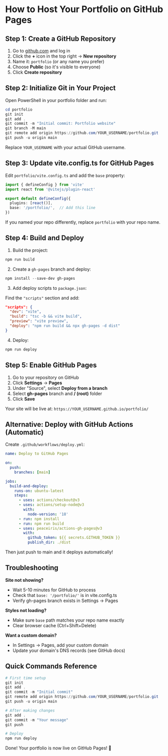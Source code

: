# How to Host Your Portfolio on GitHub Pages

## Step 1: Create a GitHub Repository

1. Go to [github.com](https://github.com) and log in
2. Click the **+** icon in the top right → **New repository**
3. Name it: `portfolio` (or any name you prefer)
4. Choose **Public** (so it's visible to everyone)
5. Click **Create repository**

## Step 2: Initialize Git in Your Project

Open PowerShell in your portfolio folder and run:

```powershell
cd portfolio
git init
git add .
git commit -m "Initial commit: Portfolio website"
git branch -M main
git remote add origin https://github.com/YOUR_USERNAME/portfolio.git
git push -u origin main
```

Replace `YOUR_USERNAME` with your actual GitHub username.

## Step 3: Update vite.config.ts for GitHub Pages

Edit `portfolio/vite.config.ts` and add the `base` property:

```typescript
import { defineConfig } from 'vite'
import react from '@vitejs/plugin-react'

export default defineConfig({
  plugins: [react()],
  base: '/portfolio/',  // Add this line
})
```

If you named your repo differently, replace `portfolio` with your repo name.

## Step 4: Build and Deploy

1. Build the project:
```powershell
npm run build
```

2. Create a `gh-pages` branch and deploy:
```powershell
npm install --save-dev gh-pages
```

3. Add deploy scripts to `package.json`:

Find the `"scripts"` section and add:
```json
"scripts": {
  "dev": "vite",
  "build": "tsc -b && vite build",
  "preview": "vite preview",
  "deploy": "npm run build && npx gh-pages -d dist"
}
```

4. Deploy:
```powershell
npm run deploy
```

## Step 5: Enable GitHub Pages

1. Go to your repository on GitHub
2. Click **Settings** → **Pages**
3. Under "Source", select **Deploy from a branch**
4. Select **gh-pages** branch and **/ (root)** folder
5. Click **Save**

Your site will be live at: `https://YOUR_USERNAME.github.io/portfolio/`

## Alternative: Deploy with GitHub Actions (Automatic)

Create `.github/workflows/deploy.yml`:

```yaml
name: Deploy to GitHub Pages

on:
  push:
    branches: [main]

jobs:
  build-and-deploy:
    runs-on: ubuntu-latest
    steps:
      - uses: actions/checkout@v3
      - uses: actions/setup-node@v3
        with:
          node-version: '18'
      - run: npm install
      - run: npm run build
      - uses: peaceiris/actions-gh-pages@v3
        with:
          github_token: ${{ secrets.GITHUB_TOKEN }}
          publish_dir: ./dist
```

Then just push to main and it deploys automatically!

## Troubleshooting

**Site not showing?**
- Wait 5-10 minutes for GitHub to process
- Check that `base: '/portfolio/'` is in vite.config.ts
- Verify gh-pages branch exists in Settings → Pages

**Styles not loading?**
- Make sure `base` path matches your repo name exactly
- Clear browser cache (Ctrl+Shift+Delete)

**Want a custom domain?**
- In Settings → Pages, add your custom domain
- Update your domain's DNS records (see GitHub docs)

## Quick Commands Reference

```powershell
# First time setup
git init
git add .
git commit -m "Initial commit"
git remote add origin https://github.com/YOUR_USERNAME/portfolio.git
git push -u origin main

# After making changes
git add .
git commit -m "Your message"
git push

# Deploy
npm run deploy
```

Done! Your portfolio is now live on GitHub Pages! 🚀

